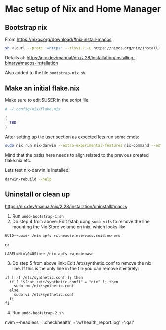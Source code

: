 # Mac setup of Nix and Home Manager

## Bootstrap nix

From https://nixos.org/download/#nix-install-macos

```bash
sh <(curl --proto '=https' --tlsv1.2 -L https://nixos.org/nix/install)
```

Details at: https://nix.dev/manual/nix/2.28/installation/installing-binary#macos-installation

Also added to the file ```bootstrap-nix.sh```

## Make an initial flake.nix

Make sure to edit $USER in the script file.

```nix
# ~/.config/nix/flake.nix

{
  TBD
}
```

After setting up the user section as expected lets run some cmds:

```bash
sudo nix run nix-darwin --extra-experimental-features nix-command --extra-experimental-features flakes -- switch --flake ~/.config/nix
```

Mind that the paths here needs to align related to the previous created flake.nix etc.

Lets test nix-darwin is installed:

```bash
darwin-rebuild --help
```

## Uninstall or clean up

https://nix.dev/manual/nix/2.28/installation/uninstall#macos

1. Run ```undo-bootstrap-1.sh```
2. Do step 4 from above:
   Edit fstab using ```sudo vifs``` to remove the line mounting the Nix Store volume on /nix, which looks like
```
UUID=<uuid> /nix apfs rw,noauto,nobrowse,suid,owners
```
or
```
LABEL=Nix\040Store /nix apfs rw,nobrowse
```
3. Do step 5 from above link:
Edit /etc/synthetic.conf to remove the nix line. If this is the only line in the file you can remove it entirely:
```
if [ -f /etc/synthetic.conf ]; then
  if [ "$(cat /etc/synthetic.conf)" = "nix" ]; then
    sudo rm /etc/synthetic.conf
  else
    sudo vi /etc/synthetic.conf
  fi
fi
```
4. Run ```undo-bootstrap-2.sh```


nvim --headless +':checkhealth' +':w! health_report.log' +':qa!'